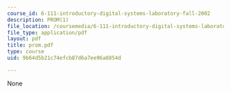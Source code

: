 ```yaml
---
course_id: 6-111-introductory-digital-systems-laboratory-fall-2002
description: PROM(1)
file_location: /coursemedia/6-111-introductory-digital-systems-laboratory-fall-2002/9b64d5b21c74efcb87d6a7ee96a8854d_prom.pdf
file_type: application/pdf
layout: pdf
title: prom.pdf
type: course
uid: 9b64d5b21c74efcb87d6a7ee96a8854d

---
```

None